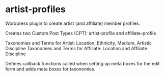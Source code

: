 artist-profiles
===============

Wordpress plugin to create artist (and affiliate) member profiles.

Creates two Custom Post Types (CPT): artist-profile and affiliate-profile

Taxonomies and Terms for Artist: Location, Ethnicity, Medium, Artistic Discipline
Taxonomies and Terms for Affiliate: Location and Affiliate Discipline 

Defines callback functions called when setting up meta boxes for the edit form
and adds meta boxes for taxonomies.

